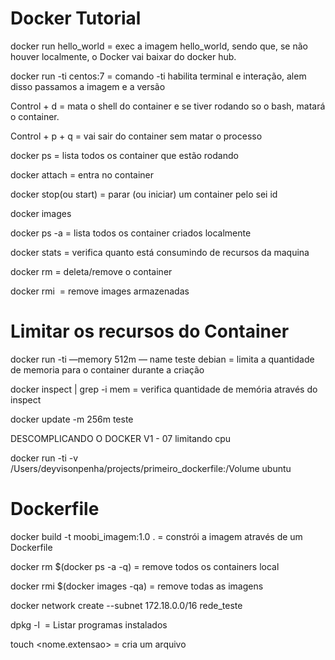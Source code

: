 # Docker Tutorial

docker run hello_world   = exec a imagem hello_world, sendo que, se não houver localmente, o Docker vai baixar do docker hub.

docker run -ti centos:7      =  comando -ti habilita terminal e interação, alem disso passamos a imagem e a versão

Control + d = mata o shell do container e se tiver rodando so o bash, matará o container.

Control + p + q = vai sair do container sem matar o processo

docker ps = lista todos os container que estão rodando

docker attach <container id> = entra no container
  
docker stop(ou start)  <container id> = parar (ou iniciar) um container pelo sei id
  
docker images

docker ps -a = lista todos os container criados localmente

docker stats <container id> = verifica quanto está consumindo de recursos da maquina 
  
docker rm <container id> = deleta/remove o container
  
docker rmi <image id> = remove images armazenadas

# Limitar os recursos do Container
docker run -ti —memory 512m — name teste debian = limita a quantidade de memoria para o container durante a criação 

docker inspect  <container id> | grep -i mem  = verifica quantidade de memória através do inspect
  
docker update -m 256m teste

DESCOMPLICANDO O DOCKER V1 - 07 limitando cpu

docker run -ti -v /Users/deyvisonpenha/projects/primeiro_dockerfile:/Volume ubuntu 



# Dockerfile

docker build -t moobi_imagem:1.0 .  = constrói a imagem através de um Dockerfile

docker rm $(docker ps -a -q) = remove todos os containers local

docker rmi $(docker images -qa) = remove todas as imagens

docker network create --subnet 172.18.0.0/16 rede_teste


dpkg -l  = Listar programas instalados 

touch <nome.extensao> = cria um arquivo
